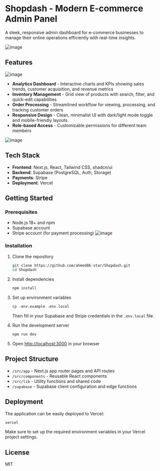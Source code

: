 # Shopdash - Modern E-commerce Admin Panel

A sleek, responsive admin dashboard for e-commerce businesses to manage their online operations efficiently with real-time insights.

![image](https://github.com/user-attachments/assets/518dc5d5-261b-4560-925d-6d479d4a1740)

## Features

![image](https://github.com/user-attachments/assets/acd4f097-5d05-441a-92a2-becd6aef4b51)


- **Analytics Dashboard** - Interactive charts and KPIs showing sales trends, customer acquisition, and revenue metrics
- **Inventory Management** - Grid view of products with search, filter, and quick-edit capabilities
- **Order Processing** - Streamlined workflow for viewing, processing, and tracking customer orders
- **Responsive Design** - Clean, minimalist UI with dark/light mode toggle and mobile-friendly layouts
- **Role-based Access** - Customizable permissions for different team members

![image](https://github.com/user-attachments/assets/9ba436bb-f6ae-4a96-93fb-c5cac2180926)


## Tech Stack

- **Frontend**: Next.js, React, Tailwind CSS, shadcn/ui
- **Backend**: Supabase (PostgreSQL, Auth, Storage)
- **Payments**: Stripe
- **Deployment**: Vercel

## Getting Started

### Prerequisites

- Node.js 18+ and npm
- Supabase account
- Stripe account (for payment processing)
![image](https://github.com/user-attachments/assets/7ca7eeab-fb09-4d75-9e49-29f6c0ae1797)



### Installation

1. Clone the repository
   ```bash
   git clone https://github.com/ahmed86-star/Shopdash.git
   cd Shopdash
   ```

2. Install dependencies
   ```bash
   npm install
   ```

3. Set up environment variables
   ```bash
   cp .env.example .env.local
   ```
   Then fill in your Supabase and Stripe credentials in the `.env.local` file.

4. Run the development server
   ```bash
   npm run dev
   ```

5. Open [http://localhost:3000](http://localhost:3000) in your browser

## Project Structure

- `/src/app` - Next.js app router pages and API routes
- `/src/components` - Reusable React components
- `/src/lib` - Utility functions and shared code
- `/supabase` - Supabase client configuration and edge functions

## Deployment

The application can be easily deployed to Vercel:

```bash
vercel
```

Make sure to set up the required environment variables in your Vercel project settings.

## License

MIT

